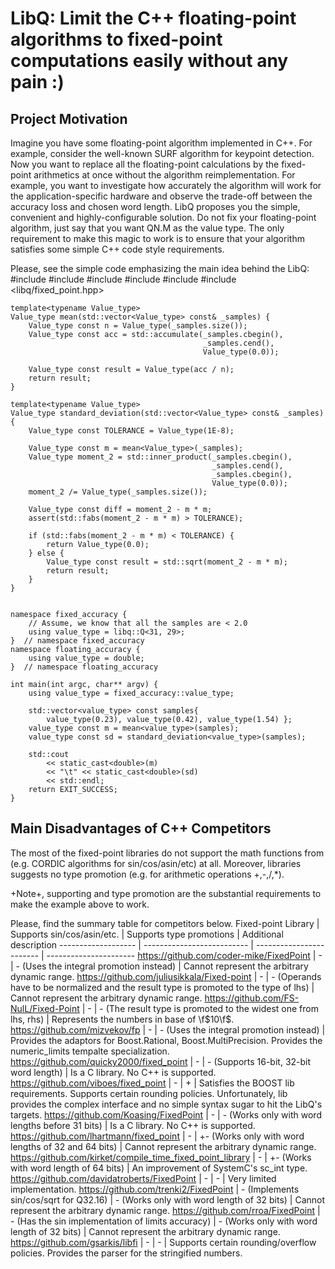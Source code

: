 # LibQ: Limit the C++ floating-point algorithms to fixed-point computations easily without any pain :)
## Project Motivation
Imagine you have some floating-point algorithm implemented in C++.
For example, consider the well-known SURF algorithm for keypoint detection.
Now you want to replace all the floating-point calculations by the fixed-point arithmetics at once without the algorithm reimplementation.
For example, you want to investigate how accurately the algorithm will work for the application-specific hardware and observe the trade-off between the accuracy loss and chosen word length.
LibQ proposes you the simple, convenient and highly-configurable solution.
Do not fix your floating-point algorithm, just say that you want QN.M as the value type.
The only requirement to make this magic to work is to ensure that your algorithm satisfies some simple C++ code style requirements.

Please, see the simple code emphasizing the main idea behind the LibQ:
    #include <cstdlib>
    #include <vector>
    #include <numeric>
    #include <iostream>
    #include <cassert>
    #include <libq/fixed_point.hpp>
    
    
    template<typename Value_type>
    Value_type mean(std::vector<Value_type> const& _samples) {
        Value_type const n = Value_type(_samples.size());
        Value_type const acc = std::accumulate(_samples.cbegin(),
                                               _samples.cend(),
                                               Value_type(0.0));
    
        Value_type const result = Value_type(acc / n);
        return result;
    }
    
    template<typename Value_type>
    Value_type standard_deviation(std::vector<Value_type> const& _samples) {
        Value_type const TOLERANCE = Value_type(1E-8);
    
        Value_type const m = mean<Value_type>(_samples);
        Value_type moment_2 = std::inner_product(_samples.cbegin(),
                                                 _samples.cend(),
                                                 _samples.cbegin(),
                                                 Value_type(0.0));
        moment_2 /= Value_type(_samples.size());
    
        Value_type const diff = moment_2 - m * m;
        assert(std::fabs(moment_2 - m * m) > TOLERANCE);
    
        if (std::fabs(moment_2 - m * m) < TOLERANCE) {
            return Value_type(0.0);
        } else {
            Value_type const result = std::sqrt(moment_2 - m * m);
            return result;
        }
    }
    
    
    namespace fixed_accuracy {
        // Assume, we know that all the samples are < 2.0
        using value_type = libq::Q<31, 29>;
    }  // namespace fixed_accuracy
    namespace floating_accuracy {
        using value_type = double;
    }  // namespace floating_accuracy

    int main(int argc, char** argv) {
        using value_type = fixed_accuracy::value_type;
    
        std::vector<value_type> const samples{
            value_type(0.23), value_type(0.42), value_type(1.54) };
        value_type const m = mean<value_type>(samples);
        value_type const sd = standard_deviation<value_type>(samples);
    
        std::cout
            << static_cast<double>(m)
            << "\t" << static_cast<double>(sd)
            << std::endl;
        return EXIT_SUCCESS;
    }

## Main Disadvantages of C++ Competitors
The most of the fixed-point libraries do not support the math functions from <cmath> (e.g. CORDIC algorithms for sin/cos/asin/etc) at all.
Moreover, libraries suggests no type promotion (e.g. for arithmetic operations +,-,/,*). 

+Note+, <cmath> supporting and type promotion are the substantial requirements to make the example above to work.

Please, find the summary table for competitors below.
Fixed-point Library | Supports sin/cos/asin/etc. | Supports type promotions | Additional description
------------------- | -------------------------- | ------------------------ | ----------------------
https://github.com/coder-mike/FixedPoint | - | - (Uses the integral promotion instead) | Cannot represent the arbitrary dynamic range.
https://github.com/juliusikkala/Fixed-point | - | - (Operands have to be normalized and the result type is promoted to the type of lhs) | Cannot represent the arbitrary dynamic range.
https://github.com/FS-NulL/Fixed-Point | - | - (The result type is promoted to the widest one from lhs, rhs) | Represents the numbers in base of \f$10\f$.
https://github.com/mizvekov/fp | - | - (Uses the integral promotion instead) | Provides the adaptors for Boost.Rational, Boost.MultiPrecision. Provides the numeric_limits tempalte specialization.
https://github.com/quicky2000/fixed_point | - | - (Supports 16-bit, 32-bit word length) | Is a C library. No C++ is supported.
https://github.com/viboes/fixed_point | - | + | Satisfies the BOOST lib requirements. Supports certain rounding policies. Unfortunately, lib provides the complex interface and no simple syntax sugar to hit the LibQ's targets.
https://github.com/Koasing/FixedPoint | - | - (Works only with word lengths before 31 bits) | Is a C library. No C++ is supported.
https://github.com/lhartmann/fixed_point | - | +- (Works only with word lengths of 32 and 64 bits) | Cannot represent the arbitrary dynamic range.
https://github.com/kirket/compile_time_fixed_point_library | - | +- (Works with word length of 64 bits) | An improvement of SystemC's sc_int type.
https://github.com/davidatroberts/FixedPoint | - | - | Very limited implementation.
https://github.com/trenki2/FixedPoint | - (Implements sin/cos/sqrt for Q32.16) | - (Works only with word length of 32 bits) | Cannot represent the arbitrary dynamic range.
https://github.com/rroa/FixedPoint | - (Has the sin implementation of limits accuracy) | - (Works only with word length of 32 bits) | Cannot represent the arbitrary dynamic range.
https://github.com/gsarkis/libfi | - | - | Supports certain rounding/overflow policies. Provides the parser for the stringified numbers.

